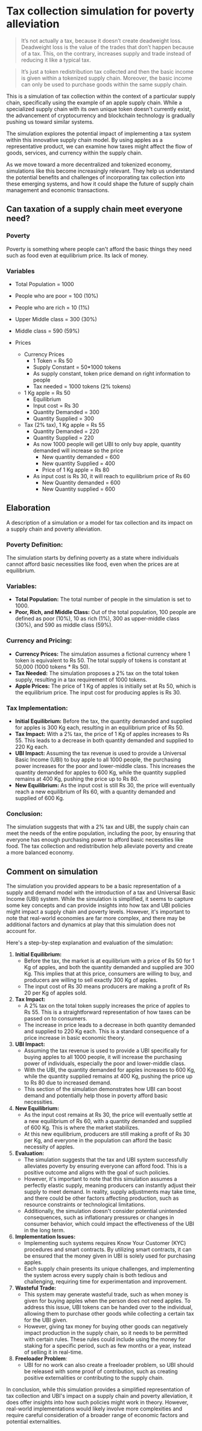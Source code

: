 # Tax collection simulation for poverty alleviation

> It’s not actually a tax, because it doesn’t create deadweight loss. Deadweight loss is the value of the trades that don’t happen because of a tax. This, on the contrary, increases supply and trade instead of reducing it like a typical tax.

> It’s just a token redistribution tax collected and then the basic income is given within a tokenized supply chain. Moreover, the basic income can only be used to purchase goods within the same supply chain.

This is a simulation of tax collection within the context of a particular supply chain, specifically using the example of an apple supply chain. While a specialized supply chain with its own unique token doesn't currently exist, the advancement of cryptocurrency and blockchain technology is gradually pushing us toward similar systems.

The simulation explores the potential impact of implementing a tax system within this innovative supply chain model. By using apples as a representative product, we can examine how taxes might affect the flow of goods, services, and currency within the supply chain.

As we move toward a more decentralized and tokenized economy, simulations like this become increasingly relevant. They help us understand the potential benefits and challenges of incorporating tax collection into these emerging systems, and how it could shape the future of supply chain management and economic transactions.

## Can taxation of a supply chain meet everyone need?

### Poverty

Poverty is something where people can't afford the basic things they need such as food even at equilibrium price. Its lack of money.

### Variables

- Total Population = 1000
- People who are poor = 100 (10%)
- People who are rich = 10 (1%)
- Upper Middle class =  300 (30%)
- Middle class = 590 (59%)

- Prices
  - Currency Prices
    - 1 Token = Rs 50
    - Supply Constant = 50*1000 tokens
    - As supply constant, token price demand on right information to people
    - Tax needed = 1000 tokens (2% tokens)
  - 1 Kg apple = Rs 50
    - Equilibrium
    - Input cost = Rs 30
    - Quantity Demanded = 300
    - Quantity Supplied = 300
  - Tax (2% tax), 1 Kg apple = Rs 55
    - Quantity Demanded = 220
    - Quantity Supplied = 220
    - As now 1000 people will get UBI to only buy apple, quantity demanded will increase so the price
      - New quantity demanded = 600
      - New quantity Supplied = 400
      - Price of 1 Kg apple  = Rs 80
    - As input cost is Rs 30, it will reach to equilibrium price of Rs 60
      - New Quantity demanded = 600
      - New Quantity supplied = 600


## Elaboration

A description of a simulation or a model for tax collection and its impact on a supply chain and poverty alleviation.

### Poverty Definition:
The simulation starts by defining poverty as a state where individuals cannot afford basic necessities like food, even when the prices are at equilibrium.

### Variables:
- **Total Population:** The total number of people in the simulation is set to 1000.
- **Poor, Rich, and Middle Class:** Out of the total population, 100 people are defined as poor (10%), 10 as rich (1%), 300 as upper-middle class (30%), and 590 as middle class (59%).

### Currency and Pricing:
- **Currency Prices:** The simulation assumes a fictional currency where 1 token is equivalent to Rs 50. The total supply of tokens is constant at 50,000 (1000 tokens * Rs 50).
- **Tax Needed:** The simulation proposes a 2% tax on the total token supply, resulting in a tax requirement of 1000 tokens.
- **Apple Prices:** The price of 1 Kg of apples is initially set at Rs 50, which is the equilibrium price. The input cost for producing apples is Rs 30.

### Tax Implementation:
- **Initial Equilibrium:** Before the tax, the quantity demanded and supplied for apples is 300 Kg each, resulting in an equilibrium price of Rs 50.
- **Tax Impact:** With a 2% tax, the price of 1 Kg of apples increases to Rs 55. This leads to a decrease in both quantity demanded and supplied to 220 Kg each.
- **UBI Impact:** Assuming the tax revenue is used to provide a Universal Basic Income (UBI) to buy apple to all 1000 people, the purchasing power increases for the poor and lower-middle class. This increases the quantity demanded for apples to 600 Kg, while the quantity supplied remains at 400 Kg, pushing the price up to Rs 80.
- **New Equilibrium:** As the input cost is still Rs 30, the price will eventually reach a new equilibrium of Rs 60, with a quantity demanded and supplied of 600 Kg.

### Conclusion:
The simulation suggests that with a 2% tax and UBI, the supply chain can meet the needs of the entire population, including the poor, by ensuring that everyone has enough purchasing power to afford basic necessities like food. The tax collection and redistribution help alleviate poverty and create a more balanced economy.

## Comment on simulation

The simulation you provided appears to be a basic representation of a supply and demand model with the introduction of a tax and Universal Basic Income (UBI) system. While the simulation is simplified, it seems to capture some key concepts and can provide insights into how tax and UBI policies might impact a supply chain and poverty levels. However, it's important to note that real-world economies are far more complex, and there may be additional factors and dynamics at play that this simulation does not account for.

Here's a step-by-step explanation and evaluation of the simulation:
1. **Initial Equilibrium:**
   - Before the tax, the market is at equilibrium with a price of Rs 50 for 1 Kg of apples, and both the quantity demanded and supplied are 300 Kg. This implies that at this price, consumers are willing to buy, and producers are willing to sell exactly 300 Kg of apples.
   - The input cost of Rs 30 means producers are making a profit of Rs 20 per Kg of apples sold.
2. **Tax Impact:**
   - A 2% tax on the total token supply increases the price of apples to Rs 55. This is a straightforward representation of how taxes can be passed on to consumers.
   - The increase in price leads to a decrease in both quantity demanded and supplied to 220 Kg each. This is a standard consequence of a price increase in basic economic theory.
3. **UBI Impact:**
   - Assuming the tax revenue is used to provide a UBI specifically for buying apples to all 1000 people, it will increase the purchasing power of individuals, especially the poor and lower-middle class.
   - With the UBI, the quantity demanded for apples increases to 600 Kg, while the quantity supplied remains at 400 Kg, pushing the price up to Rs 80 due to increased demand.
   - This section of the simulation demonstrates how UBI can boost demand and potentially help those in poverty afford basic necessities.
4. **New Equilibrium:**
   - As the input cost remains at Rs 30, the price will eventually settle at a new equilibrium of Rs 60, with a quantity demanded and supplied of 600 Kg. This is where the market stabilizes.
   - At this new equilibrium, producers are still making a profit of Rs 30 per Kg, and everyone in the population can afford the basic necessity of apples.
5. **Evaluation:**
   - The simulation suggests that the tax and UBI system successfully alleviates poverty by ensuring everyone can afford food. This is a positive outcome and aligns with the goal of such policies.
   - However, it's important to note that this simulation assumes a perfectly elastic supply, meaning producers can instantly adjust their supply to meet demand. In reality, supply adjustments may take time, and there could be other factors affecting production, such as resource constraints or technological limitations.
   - Additionally, the simulation doesn't consider potential unintended consequences, such as inflationary pressures or changes in consumer behavior, which could impact the effectiveness of the UBI in the long term.
6. **Implementation Issues:**
   - Implementing such systems requires Know Your Customer (KYC) procedures and smart contracts. By utilizing smart contracts, it can be ensured that the money given in UBI is solely used for purchasing apples.
   - Each supply chain presents its unique challenges, and implementing the system across every supply chain is both tedious and challenging, requiring time for experimentation and improvement.
7. **Wasteful Trade:**
   - This system may generate wasteful trade, such as when money is given for buying apples when the person does not need apples. To address this issue, UBI tokens can be handed over to the individual, allowing them to purchase other goods while collecting a certain tax for the UBI given.
   - However, giving tax money for buying other goods can negatively impact production in the supply chain, so it needs to be permitted with certain rules. These rules could include using the money for staking for a specific period, such as few months or a year, instead of selling it in real-time.
8. **Freeloader Problem**:
   - UBI for no work can also create a freeloader problem, so UBI should be released with some proof of contribution, such as creating positive externalities or contributing to the supply chain.

In conclusion, while this simulation provides a simplified representation of tax collection and UBI's impact on a supply chain and poverty alleviation, it does offer insights into how such policies might work in theory. However, real-world implementations would likely involve more complexities and require careful consideration of a broader range of economic factors and potential externalities.
